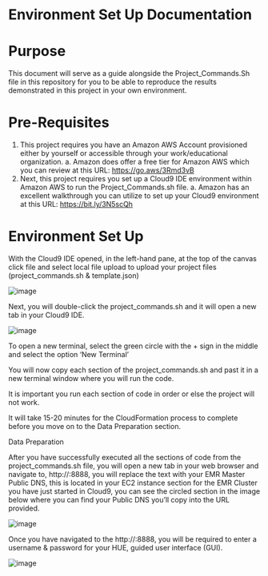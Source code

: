 # Environment Set Up Documentation

# Purpose

This document will serve as a guide alongside the Project_Commands.Sh file in this repository for you to be able to reproduce the results demonstrated in this project in your own environment. 

# Pre-Requisites

1.	This project requires you have an Amazon AWS Account provisioned either by yourself or accessible through your work/educational organization.
a.	Amazon does offer a free tier for Amazon AWS which you can review at this URL: https://go.aws/3Rmd3vB
2.	Next, this project requires you set up a Cloud9 IDE environment within Amazon AWS to run the Project_Commands.sh file.
a.	Amazon has an excellent walkthrough you can utilize to set up your Cloud9 environment at this URL: https://bit.ly/3N5scQh

# Environment Set Up

With the Cloud9 IDE opened, in the left-hand pane, at the top of the canvas click file and select local file 
upload to upload your project files (project_commands.sh & template.json)

![image](https://github.com/sirlanceohlot/SEIS745-WorldBank/assets/62031972/f40362d3-9a48-4d9e-8c93-dbb0d3b0c9e1)

Next, you will double-click the project_commands.sh and it will open a new tab in your Cloud9 IDE.

![image](https://github.com/sirlanceohlot/SEIS745-WorldBank/assets/62031972/4008961b-9055-4ac1-8351-fc4d2aa5119f)

To open a new terminal, select the green circle with the + sign in the middle and select the option ‘New Terminal’

You will now copy each section of the project_commands.sh and past it in a new terminal window where you will run the code.

It is important you run each section of code in order or else the project will not work.

It will take 15-20 minutes for the CloudFormation process to complete before you move on to the Data Preparation section.

Data Preparation 

After you have successfully executed all the sections of code from the project_commands.sh file, you will open a new tab in your web browser and navigate to, http://<YOUR-EMR-Master-Public-DNS>:8888, you will replace the text with your EMR Master Public DNS, this is located in your EC2 instance section for the EMR Cluster you have just started in Cloud9, you can see the circled section in the image below where you can find your Public DNS you’ll copy into the URL provided. 

![image](https://github.com/sirlanceohlot/SEIS745-WorldBank/assets/62031972/058c998e-9151-496d-b699-a864f7790b8d)

Once you have navigated to the http://<YOUR-EMR-Master-Public-DNS>:8888, you will be required to enter a username & password for your HUE, guided user interface (GUI).

![image](https://github.com/sirlanceohlot/SEIS745-WorldBank/assets/62031972/9ecd22bf-76be-46b2-838c-a7dde2abfa60)



